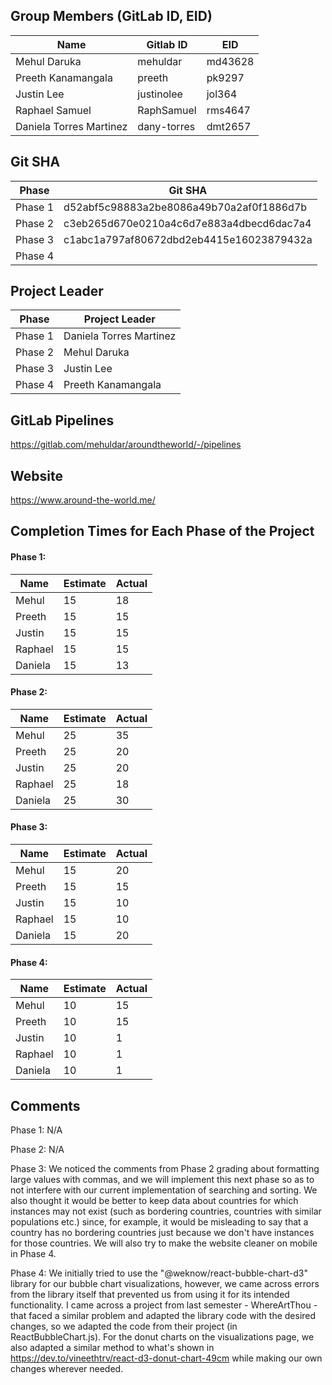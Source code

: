## Group Members (GitLab ID, EID)

| Name                    | Gitlab ID   | EID     |
| ----------------------- | ----------- | ------- |
| Mehul Daruka            | mehuldar    | md43628 |
| Preeth Kanamangala      | preeth      | pk9297  |
| Justin Lee              | justinolee  | jol364  |
| Raphael Samuel          | RaphSamuel  | rms4647 |
| Daniela Torres Martinez | dany-torres | dmt2657 |

## Git SHA

| Phase   | Git SHA                                  |
| ------- | ---------------------------------------- |
| Phase 1 | d52abf5c98883a2be8086a49b70a2af0f1886d7b |
| Phase 2 | c3eb265d670e0210a4c6d7e883a4dbecd6dac7a4 |
| Phase 3 | c1abc1a797af80672dbd2eb4415e16023879432a |
| Phase 4 |                                          |

## Project Leader

| Phase   | Project Leader          |
| ------- | ----------------------- |
| Phase 1 | Daniela Torres Martinez |
| Phase 2 | Mehul Daruka            |
| Phase 3 | Justin Lee              |
| Phase 4 | Preeth Kanamangala      |

## GitLab Pipelines

https://gitlab.com/mehuldar/aroundtheworld/-/pipelines

## Website

https://www.around-the-world.me/

## Completion Times for Each Phase of the Project

#### Phase 1:

| Name    | Estimate | Actual |
| ------- | -------- | ------ |
| Mehul   | 15       | 18     |
| Preeth  | 15       | 15     |
| Justin  | 15       | 15     |
| Raphael | 15       | 15     |
| Daniela | 15       | 13     |

#### Phase 2:

| Name    | Estimate | Actual |
| ------- | -------- | ------ |
| Mehul   | 25       | 35     |
| Preeth  | 25       | 20     |
| Justin  | 25       | 20     |
| Raphael | 25       | 18     |
| Daniela | 25       | 30     |

#### Phase 3:

| Name    | Estimate | Actual |
| ------- | -------- | ------ |
| Mehul   | 15       | 20     |
| Preeth  | 15       | 15     |
| Justin  | 15       | 10     |
| Raphael | 15       | 10     |
| Daniela | 15       | 20     |

#### Phase 4:

| Name    | Estimate | Actual |
| ------- | -------- | ------ |
| Mehul   | 10       | 15     |
| Preeth  | 10       | 15     |
| Justin  | 10       | 1      |
| Raphael | 10       | 1      |
| Daniela | 10       | 1      |

## Comments

Phase 1: N/A

Phase 2: N/A

Phase 3: We noticed the comments from Phase 2 grading about formatting large values with commas, and we will implement this next phase so as to not interfere with our current implementation of searching and sorting. We also thought it would be better to keep data about countries for which instances may not exist (such as bordering countries, countries with similar populations etc.) since, for example, it would be misleading to say that a country has no bordering countries just because we don't have instances for those countries. We will also try to make the website cleaner on mobile in Phase 4.

Phase 4: We initially tried to use the "@weknow/react-bubble-chart-d3" library for our bubble chart visualizations, however, we came across errors from the library itself that prevented us from using it for its intended functionality. I came across a project from last semester - WhereArtThou - that faced a similar problem and adapted the library code with the desired changes, so we adapted the code from their project (in ReactBubbleChart.js). For the donut charts on the visualizations page, we also adapted a similar method to what's shown in https://dev.to/vineethtrv/react-d3-donut-chart-49cm while making our own changes wherever needed.
